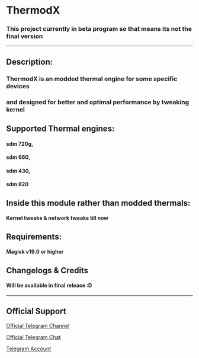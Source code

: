 # ThermodX
### This project currently in beta program so that means its not the final version
-------------------------------------------------------------------------------------
## Description:
### ThermodX is an modded thermal engine for some specific devices 
### and designed for better and optimal performance by tweaking kernel

## Supported Thermal engines:
#### sdm 720g,
#### sdm 660,
#### sdm 430,
#### sdm 820

## Inside this module rather than modded thermals:
#### Kernel tweaks & network tweaks till now

## Requirements:
#### Magisk v19.0 or higher

## Changelogs & Credits
#### Will be available in final release :D
-------------------------------------------------------------------------------------
## Official Support
 <a href="https://t.me/ThermodX">Official Telegram Channel</a>
 
 <a href="https://t.me/Thermxocg">Official Telegram Chat</a>
 
 <a href="https://t.me/imUsif12">Telegram Account</a>

